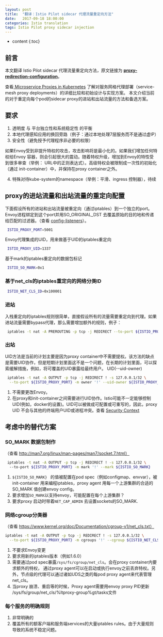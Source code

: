 ```yaml
---
layout: post
title:  "翻译：Istio Pilot sidecar 代理流量重定向方法"
date:   2017-09-18 18:00:00
categories: Istio translation
tags: Istio Pilot proxy sidecar injection
---
```


* content
{:toc}
## 前言
本文翻译 Istio Pilot sidecar 代理流量重定向方法，原文链接为 [**proxy-redirection-configuration**](https://github.com/istio/pilot/blob/master/doc/proxy-redirection-configuration.md)。

查看[ Microservice Proxies in Kubernetes](https://docs.google.com/document/d/1v870Igrj5QS52G9O43fhxbV_S3mpvf_H6Hb8r85KZLY/edit#) 了解对服务网格代理部署（service-mesh proxy deployments）的详细比较和初始设计与实现方案。
本文介绍当前的对于重定向每个pod的sidecar proxy的进站和出站流量的方法和备选方案。

## 要求   

1. 透明度 与 平台独立性和系统稳定性 的平衡
2. 本地代理感知应用的换回旁路（例子：通过本地处理7层服务而不是通过虚IP）
3. 安全性（避免授予代理程序非必要的权限）

如果Envoy受到非提升特权的攻击，攻击影响将是最小化的。如果我们增加任何特权给Envoy 容器，则会引起很大的震动。随着特权升级，增加到Envoy的特性受到很多审查（举例： URL中的正则表达式）。高级特权会被限制成一次性的初始化（通过 init-container）中，并保持在proxy container之外。

4. 特殊对待kube-system的namespace（举例：平滑、ingress 控制器），待续

## proxy的进站流量和出站流量的重定向配置

下面假设所有的进站和出站流量被重定向（通过iptables）到一个独立的port。Envoy进程绑定到这个port并用SO_ORIGINAL_DST 去覆盖原始的目的地和传递给匹配的过滤器。（查看 [config-listeners](https://envoyproxy.github.io/envoy/configuration/listeners/listeners.htmlhttps://envoyproxy.github.io/envoy/configuration/listeners/listeners.html)）。

```bash
 ISTIO_PROXY_PORT=5001
```

Envoy代理集成的UID，用来做基于UID的iptables重定向

```bash
 ISTIO_PROXY_UID=1337
```

基于mark的iptables重定向的数据包标记

```bash
 ISTIO_SO_MARK=0x1
```

### 基于net_cls的iptables重定向的网络分类ID

```bash
 ISTIO_NET_CLS_ID=0x100001
```

### 进站

入栈重定向的iptables规则很简单，直接假设所有的流量需要重定向到代理。如果进站流量需要bypass代理，那么需要增加额外的规则，例子：

```bash
 iptables -t nat -A PREROUTING -p tcp -j REDIRECT --to-port ${ISTIO_PROXY_PORT}
```

### 出站

UID方法是当前的计划主要是因为proxy container中不需要提权。该方法的缺点是需要UID协作，但是短期计划里面这不是一个问题，在长期的计划里面，可以探索缓解措施，例如，将可覆盖的UID暴露给最终用户。
UID(--uid-owner)

```bash
 iptables -t nat -A OUTPUT -p tcp -j REDIRECT ! -s 127.0.0.1/32 \
  --to-port ${ISTIO_PROXY_PORT} -m owner '!' --uid-owner ${ISTIO_PROXY_UID}
```

1. 不需要更改Envoy。
2. 在proxy和init-container之间需要进行UID协作。Istio可能不一定能够控制UID(例如，docker的设置)。UID可以被做成可配置或可重写的，因此，proxy UID 不会与其他的终端用户UID或进程冲突。查看 [Security Context](https://kubernetes.io/docs/user-guide/security-context)

## 考虑中的替代方案

### SO_MARK 数据包制作

（查看 http://man7.org/linux/man-pages/man7/socket.7.html）

```bash
 iptables -t nat -A OUTPUT -p tcp -j REDIRECT ! -s 127.0.0.1/32 \ 
  --to-port ${ISTIO_PROXY_PORT} -m mark '!' --mark ${ISTIO_SO_MARK}
```

1. `${ISTIO_SO_MARK} ` 的值被配置在pod spec（例如configmap、envvar），被init-container 用来编程iptables，proxy agent 用每一个上游集群的合适的SO_MARK 值创建envoy config。
2. 要求增加`SO_MARK`以支持envoy，可能配置在每个上游集群？
3. 要求proxy 启动时带着`NET_CAP_ADMIN` 去设置sockets的SO_MARK.

### 网络cgroup分类器

（查看 https://www.kernel.org/doc/Documentation/cgroup-v1/net_cls.txt）

```bash
iptables -t nat -A OUTPUT -p tcp -j REDIRECT ! -s 127.0.0.1/32 \
  --to-port ${ISTIO_PROXY_PORT} -m cgroups '!' --cgroup ${ISTIO_NET_CLS_ID}
```

1. 不要求Envoy变更
2. 要求用新的iptables版本（例如1.6.0）
3. 需要通过pod spec暴露`/sys/fs/cgroup/net_cls`。会在proxy container内要求额外的特权， 通过proxy agent可以在启动或执行envoy之前丢弃特权。另外，节点级的代理可以通过诸如UDS之类的每pod proxy agent来代表管理net_cls。
4. 当proxy 崩溃、重启等的时候，Proxy agent需要用envoy proxy PID更新 /sys/fs/group/net_cls/%ltproxy-group%gt/tasks文件

### 每个服务的明确规则

1. 非常明确的
2. 覆盖所有的额客户端和服务端services的大量iptables rules。由于大量规则导致的系统不稳定问题。
